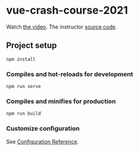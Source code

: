 # vue-crash-course-2021

Watch [the video](https://www.youtube.com/watch?v=qZXt1Aom3Cs).
The instructor [source code](https://github.com/bradtraversy/vue-crash-2021).

## Project setup

```
npm install
```

### Compiles and hot-reloads for development

```
npm run serve
```

### Compiles and minifies for production

```
npm run build
```

### Customize configuration

See [Configuration Reference](https://cli.vuejs.org/config/).
